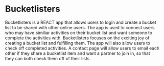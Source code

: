 # Bucketlisters

Bucketlisters is a REACT app that allows users to login and create a bucket list to be shared with other online users. The app is used to connect users who may have similiar activities on their bucket list and want someone to complete the activities with. Bucketlisters focuses on the exciting joy of creating a bucket list and fulfilling them. The app will also allow users to check off completed activities. A contact page will allow users to email each other if they share a bucketlist item and want a partner to join in, so that they can both check them off of their lists.
